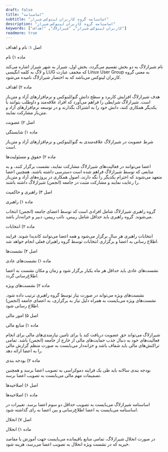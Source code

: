 ```yaml
---
draft: false
title: "اساسنامه"
subtitle: "اساسنامه گروه کاربران لینوکس شیراز"
description: "اساسنامه گروه کاربران لینوکس شیراز"
keywords: ["کاربران لینوکس شیراز", "شیرازلاگ", "اهداف"]
readmore: true
---
```


اصل ۱: نام و اهداف

ماده ۱) نام

نام شیرازلاگ به دو بخش تقسیم می‌گردد، بخش اول، شیراز به شهر شیراز اشاره می‌کند و لاگ به کلمه انگیسی LUG که مخفف عبارت Linux User Group به معنی گروه کاربران لینوکس می‌باشد که به اختصار شیرازلاگ نامیده می‌شود.



ماده ۲) اهداف

هدف شیرازلاگ افزایش کاربرد و سطح دانش گنو/لینوکس و نرم‌افزارهای آزاد و متن‌باز است. شیرازلاگ شرایطی را فراهم می‌آورد که افراد علاقه‌مند و داوطلب بتوانند با یکدیگر همکاری کنند، دانش خود را به اشتراک بگذارند و در توسعه نرم‌افزارهای آزاد و متن‌باز مشارکت نمایند.




اصل ۲) عضویت

ماده ۱) شایستگی

شرط عضوبت در شیرازلاگ علاقه‌مندی به گنو/لینوکس و نرم‌افزارهای آزاد و متن‌باز است. 

ماده ۲) حقوق و مسئولیت‌ها

اعضا می‌توانند در فعالیت‌های شیرازلاگ مشارکت نمایند، نشست برگزار کنند، و به منابعی که توسط شیرازلاگ فراهم شده است دسترسی داشته باشند. همچنین اعضا متعهد می‌شوند که احترام یکدیگر را نگه دارند، اصول همکاری در پروژه‌های آزاد و متن‌باز را رعایت نمایند و مشارکت مثبت در جامعه (انجمن) شیرازلاگ داشته باشند.




اصل ۳) راهبری و حاکمیت

ماده ۱) راهبری

گروه راهبری شیرازلاگ شامل افرادی است که توسط اعضای جامعه (انجمن) انتخاب می‌شوند. گروه راهبری باید حداقل شامل رییس، نائب رییس، دبیر و خزانه‌دار باشد. 

ماده ۲) انتخابات

انتخابات راهبری هر سال برگزار می‌شود و همه اعضا می‌توانند کاندیدا شوند. فرایند اطلاع رسانی به اعضا و برگزاری انتخابات توسط گروه راهبران فعلی انجام خواهد شد.




اصل ۴) نشست‌ها

ماده ۱) نشست‌های عادی

نشست‌های عادی باید حداقل هر ماه یکبار برگزار شود و زمان و مکان نشست به اعضا اطلاع‌رسانی گردد.

ماده ۲) نشست‌های ویژه

نشست‌های ویژه می‌تواند در صورت نیاز توسط گروه راهبری ترتیب داده شود. نشست‌های ویژه می‌بایست به همراه دلیل نیاز به برگزاری، به اعضای جامعه (انجمن) اطلاع رسانی شود.




اصل ۵) امور مالی

ماده ۱) منابع مالی

شیرازلاگ می‌تواند حق عضویت دریافت کند یا برای تامین نیازمندی‌های مالی برای انجام فعالیت‌های خود به دنبال جذب حمایت‌های مالی از خارج از جامعه (انجمن) باشد. تمامی تراکنش‌های مالی باید شفاف باشد و خزانه‌دار می‌بایست به صورت منظم گزارش مالی را به اعضا ارائه دهد.

ماده ۲) بودجه بندی

بودجه بندی سالانه باید طی یک فرایند دموکراسی به تصویب اعضا برسد و همچنین تصمیمات مهم مالی می‌بایست به تصویب اعضا برسد.




اصل ۶) اصلاحیه‌ها

ماده ۱) اصلاحیه‌ها

اساسنامه شیرازلاگ می‌بایست به تصویب حداقل دو سوم اعضا برسد. تغییرات در اساسنامه می‌بایست به اعضا اطلاع‌رسانی و بین اعضا به رای گذاشته شود.



اصل ۷) انحلال

ماده ۱) انحلال

در صورت انحلال شیرازلاگ، تمامی منابع باقیمانده می‌بایست جهت آموزش یا مقاصد خیریه که در نشست ویژه انحلال به تصویب اعضا می‌رسد، هزینه شود.




